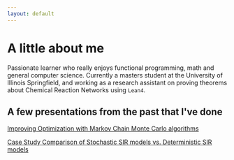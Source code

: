 ```yaml
---
layout: default
---
```


# A little about me

Passionate learner who really enjoys functional programming, math and general computer science. Currently a masters student at the University of Illinois Springfield, and working as a research assistant on proving theorems about Chemical Reaction Networks using `Lean4`.

## A few presentations from the past that I've done

[Improving Optimization with Markov Chain Monte Carlo algorithms](https://www.salisbury.edu/explore-academics/research/summer-research.aspx#ImprovingOptimization-32#:~:text=jarrin,peters)

[Case Study Comparison of Stochastic SIR models vs. Deterministic SIR models](https://www.maa.org/sites/default/files/Programs/Mathfest-program18.pdf#page=64)
